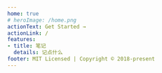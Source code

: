 ```yaml
---
home: true
# heroImage: /home.png
actionText: Get Started →
actionLink: /
features:
- title: 笔记
  details: 记点什么
footer: MIT Licensed | Copyright © 2018-present
---
```

